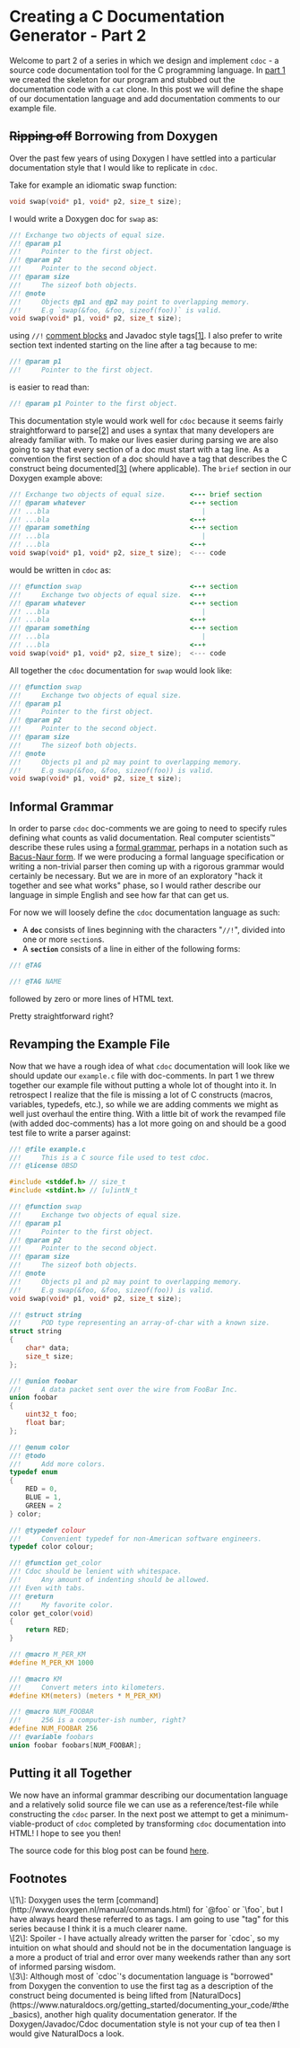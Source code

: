 Creating a C Documentation Generator - Part 2
=============================================

Welcome to part 2 of a series in which we design and implement `cdoc` - a
source code documentation tool for the C programming language.
In [part 1](/blog/2020-01-21-creating-cdoc-part-1.html) we created the skeleton
for our program and stubbed out the documentation code with a `cat` clone.
In this post we will define the shape of our documentation language and add
documentation comments to our example file.

## ~~Ripping off~~ Borrowing from Doxygen
Over the past few years of using Doxygen I have settled into a particular
documentation style that I would like to replicate in `cdoc`.

Take for example an idiomatic swap function:

```c
void swap(void* p1, void* p2, size_t size);
```

I would write a Doxygen doc for `swap` as:

```c
//! Exchange two objects of equal size.
//! @param p1
//!     Pointer to the first object.
//! @param p2
//!     Pointer to the second object.
//! @param size
//!     The sizeof both objects.
//! @note
//!     Objects @p1 and @p2 may point to overlapping memory.
//!     E.g `swap(&foo, &foo, sizeof(foo))` is valid.
void swap(void* p1, void* p2, size_t size);
```

using `//!` [comment blocks](http://www.doxygen.nl/manual/docblocks.html)
and Javadoc style tags[\[1\]](#ft1).
I also prefer to write section text indented starting on the line after a tag
because to me:

```c
//! @param p1
//!     Pointer to the first object.
```

is easier to read than:

```c
//! @param p1 Pointer to the first object.
```

This documentation style would work well for `cdoc` because it seems fairly
straightforward to parse[\[2\]](#ft2) and uses a syntax that many developers are
already familiar with.
To make our lives easier during parsing we are also going to say that every
section of a doc must start with a tag line.
As a convention the first section of a doc should have a tag that describes the
C construct being documented[\[3\]](#ft3) (where applicable).
The `brief` section in our Doxygen example above:

```c
//! Exchange two objects of equal size.      <--- brief section
//! @param whatever                          <--+ section
//! ...bla                                      |
//! ...bla                                   <--+
//! @param something                         <--+ section
//! ...bla                                      |
//! ...bla                                   <--+
void swap(void* p1, void* p2, size_t size);  <--- code
```

would be written in `cdoc` as:

```c
//! @function swap                           <--+ section
//!     Exchange two objects of equal size.  <--+
//! @param whatever                          <--+ section
//! ...bla                                      |
//! ...bla                                   <--+
//! @param something                         <--+ section
//! ...bla                                      |
//! ...bla                                   <--+
void swap(void* p1, void* p2, size_t size);  <--- code
```

All together the `cdoc` documentation for `swap` would look like:

```c
//! @function swap
//!     Exchange two objects of equal size.
//! @param p1
//!     Pointer to the first object.
//! @param p2
//!     Pointer to the second object.
//! @param size
//!     The sizeof both objects.
//! @note
//!     Objects p1 and p2 may point to overlapping memory.
//!     E.g swap(&foo, &foo, sizeof(foo)) is valid.
void swap(void* p1, void* p2, size_t size);
```

## Informal Grammar
In order to parse `cdoc` doc-comments we are going to need to specify rules
defining what counts as valid documentation.
Real computer scientists™ describe these rules using a
[formal grammar](https://en.wikipedia.org/wiki/Formal_grammar),
perhaps in a notation such as
[Bacus-Naur form](https://en.wikipedia.org/wiki/Backus%E2%80%93Naur_Form).
If we were producing a formal language specification or writing a non-trivial
parser then coming up with a rigorous grammar would certainly be necessary.
But we are in more of an exploratory "hack it together and see what works"
phase, so I would rather describe our language in simple English and see how far
that can get us.

For now we will loosely define the `cdoc` documentation language as such:

+ A **`doc`** consists of lines beginning with the characters "`//!`", divided
into one or more `section`s.
+ A **`section`** consists of a line in either of the following forms:
```c
//! @TAG
```
```c
//! @TAG NAME
```
followed by zero or more lines of HTML text.

Pretty straightforward right?

## Revamping the Example File
Now that we have a rough idea of what `cdoc` documentation will look like we
should update our `example.c` file with doc-comments.
In part 1 we threw together our example file without putting a whole lot of
thought into it.
In retrospect I realize that the file is missing a lot of C constructs
(macros, variables, typedefs, etc.), so while we are adding comments we might
as well just overhaul the entire thing.
With a little bit of work the revamped file (with added doc-comments) has a lot
more going on and should be a good test file to write a parser against:

```c
//! @file example.c
//!     This is a C source file used to test cdoc.
//! @license 0BSD

#include <stddef.h> // size_t
#include <stdint.h> // [u]intN_t

//! @function swap
//!     Exchange two objects of equal size.
//! @param p1
//!     Pointer to the first object.
//! @param p2
//!     Pointer to the second object.
//! @param size
//!     The sizeof both objects.
//! @note
//!     Objects p1 and p2 may point to overlapping memory.
//!     E.g swap(&foo, &foo, sizeof(foo)) is valid.
void swap(void* p1, void* p2, size_t size);

//! @struct string
//!     POD type representing an array-of-char with a known size.
struct string
{
    char* data;
    size_t size;
};

//! @union foobar
//!     A data packet sent over the wire from FooBar Inc.
union foobar
{
    uint32_t foo;
    float bar;
};

//! @enum color
//! @todo
//!     Add more colors.
typedef enum
{
    RED = 0,
    BLUE = 1,
    GREEN = 2
} color;

//! @typedef colour
//!     Convenient typedef for non-American software engineers.
typedef color colour;

//! @function get_color
//! Cdoc should be lenient with whitespace.
//!     Any amount of indenting should be allowed.
//!	Even with tabs.
//! @return
//!     My favorite color.
color get_color(void)
{
    return RED;
}

//! @macro M_PER_KM
#define M_PER_KM 1000

//! @macro KM
//!     Convert meters into kilometers.
#define KM(meters) (meters * M_PER_KM)

//! @macro NUM_FOOBAR
//!     256 is a computer-ish number, right?
#define NUM_FOOBAR 256
//! @variable foobars
union foobar foobars[NUM_FOOBAR];
```

## Putting it all Together
We now have an informal grammar describing our documentation language and a
relatively solid source file we can use as a reference/test-file while
constructing the `cdoc` parser.
In the next post we attempt to get a minimum-viable-product of `cdoc` completed
by transforming `cdoc` documentation into HTML!
I hope to see you then!

The source code for this blog post can be found
[here](https://git.sr.ht/~ashn/cdoc/tree/085f77ed14609ae9b388b754d9c6ae08f50a9802).


## Footnotes
<div id="ft1">\[1\]:
Doxygen uses the term [command](http://www.doxygen.nl/manual/commands.html) for
`@foo` or `\foo`, but I have always heard these referred to as tags.
I am going to use "tag" for this series because I think it is a much clearer
name.
</div>

<div id="ft2">\[2\]:
Spoiler - I have actually already written the parser for `cdoc`, so my intuition
on what should and should not be in the documentation language is a more a
product of trial and error over many weekends rather than any sort of informed
parsing wisdom.
</div>

<div id="ft3">\[3\]:
Although most of `cdoc`'s documentation language is "borrowed" from Doxygen the
convention to use the first tag as a description of the construct being
documented is being lifted from
[NaturalDocs](https://www.naturaldocs.org/getting_started/documenting_your_code/#the_basics),
another high quality documentation generator.
If the Doxygen/Javadoc/Cdoc documentation style is not your cup of tea then I
would give NaturalDocs a look.
</div>
